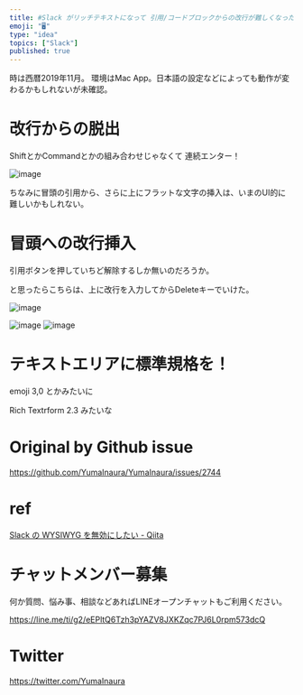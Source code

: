 ```yaml
---
title: #Slack がリッチテキストになって 引用/コードブロックからの改行が難しくなった -> 3連続エンターだ
emoji: "🖥"
type: "idea"
topics: ["Slack"]
published: true
---
```


時は西暦2019年11月。
環境はMac App。日本語の設定などによっても動作が変わるかもしれないが未確認。

# 改行からの脱出

ShiftとかCommandとかの組み合わせじゃなくて 連続エンター！

![image](https://user-images.githubusercontent.com/13635059/69209570-10540680-0b9b-11ea-81da-ed5820a40efa.png)

ちなみに冒頭の引用から、さらに上にフラットな文字の挿入は、いまのUI的に難しいかもしれない。

# 冒頭への改行挿入

引用ボタンを押していちど解除するしか無いのだろうか。

と思ったらこちらは、上に改行を入力してからDeleteキーでいけた。

![image](https://user-images.githubusercontent.com/13635059/69209619-41ccd200-0b9b-11ea-984e-dccbe3876ac3.png)

![image](https://user-images.githubusercontent.com/13635059/69209660-5d37dd00-0b9b-11ea-8cf4-63ccf5f100ae.png)
![image](https://user-images.githubusercontent.com/13635059/69209661-5dd07380-0b9b-11ea-9ac3-cf703c21d11d.png)

# テキストエリアに標準規格を！

emoji 3,0 とかみたいに

Rich Textrform 2.3 みたいな


# Original by Github issue

https://github.com/YumaInaura/YumaInaura/issues/2744

# ref
[Slack の WYSIWYG を無効にしたい - Qiita](https://qiita.com/tdkn/items/2e12707b7a44fa8ee087)








<!-- Update From Qiita API -->

# チャットメンバー募集


何か質問、悩み事、相談などあればLINEオープンチャットもご利用ください。

https://line.me/ti/g2/eEPltQ6Tzh3pYAZV8JXKZqc7PJ6L0rpm573dcQ





# Twitter


https://twitter.com/YumaInaura


<!-- Update From Qiita API -->


